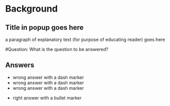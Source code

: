 # Background
## Title in popup goes here
a paragraph of explanatory text (for purpose of educating reader)
goes here

#Question:
What is the question to be answered?

## Answers
- wrong answer with a dash marker
- wrong answer with a dash marker
- wrong answer with a dash marker
* right answer with a bullet marker
